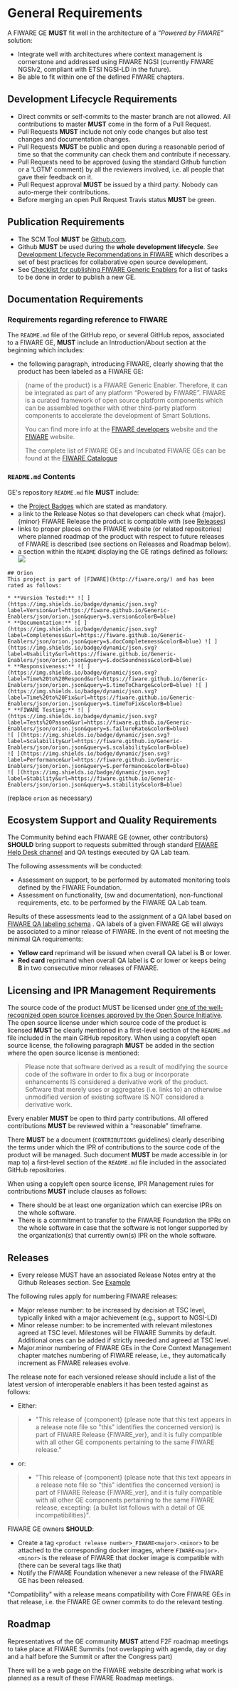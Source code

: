 # General Requirements

A FIWARE GE **MUST** fit well in the architecture of a *“Powered by FIWARE”* solution:

* Integrate well with architectures where context management is cornerstone and addressed using FIWARE NGSI (currently FIWARE NGSIv2, compliant with ETSI NGSI-LD in the future).
* Be able to fit within one of the defined FIWARE chapters.

## Development Lifecycle Requirements

* Direct commits or self-commits to the master branch are not allowed. All contributions to master **MUST** come in the form of a Pull Request.
* Pull Requests **MUST** include not only code changes but also test changes and documentation changes.
* Pull Requests **MUST** be public and open during a reasonable period of time so that the community can check them and contribute if necessary.
* Pull Requests need to be approved (using the standard Github function or a 'LGTM' comment) by all the reviewers involved, i.e. all people that gave their feedback on it.
* Pull Request approval **MUST** be issued by a third party. Nobody can auto-merge their contributions.
* Before merging an open Pull Request Travis status **MUST** be green. 

## Publication Requirements
* The SCM Tool **MUST** be [Github.com](https://github.com). 
* Github **MUST** be used during the **whole development lifecycle**. See [Development Lifecycle Recommendations in FIWARE](development.md#Development_Lifecycle) which describes a set of best practices for collaborative open source development.
* See [Checklist for publishing FIWARE Generic Enablers](GE_Checklist.md) for a list of tasks to be done in order to publish a new GE.

## Documentation Requirements

### Requirements regarding reference to FIWARE

The `README.md` file of the GitHub repo, or several GitHub repos, associated to a FIWARE GE, **MUST** include an Introduction/About section at the beginning which includes:

* the following paragraph, introducing FIWARE, clearly showing that the product has been labeled as a FIWARE GE: 

> {name of the product} is a FIWARE Generic Enabler. Therefore, it  can be integrated as part of any platform “Powered by FIWARE”.
> FIWARE is a curated framework of open source platform components which can be assembled together with other third-party platform components to accelerate the development of Smart Solutions.
>
>  You can find more info at the [FIWARE developers](https://developers.fiware.org) website and the [FIWARE](https://fiware.org) website.
>  
>The complete list of FIWARE GEs and Incubated FIWARE GEs can be found at the [FIWARE Catalogue](https://catalogue.fiware.org)

### `README.md` Contents

GE's repository `README.md` file **MUST** include:

* the [Project Badges](project_badges.md) which are stated as mandatory.
* a link to the Release Notes so that developers can check what {major}.{minor} FIWARE Release the product is compatible with (see [Releases](#Releases))
* links to proper places on the FIWARE website (or related repositories) where planned roadmap of the product with respect to future releases of FIWARE is described (see sections on Releases and Roadmap below).
* a section within the `README` displaying the GE ratings defined as follows:
![](img/rating.png)

```
## Orion
This project is part of [FIWARE](http://fiware.org/) and has been rated as follows:

* **Version Tested:** ![ ](https://img.shields.io/badge/dynamic/json.svg?label=Version&url=https://fiware.github.io/Generic-Enablers/json/orion.json&query=$.version&colorB=blue)
* **Documentation:** ![ ](https://img.shields.io/badge/dynamic/json.svg?label=Completeness&url=https://fiware.github.io/Generic-Enablers/json/orion.json&query=$.docCompleteness&colorB=blue) ![ ](https://img.shields.io/badge/dynamic/json.svg?label=Usability&url=https://fiware.github.io/Generic-Enablers/json/orion.json&query=$.docSoundness&colorB=blue)
* **Responsiveness:** ![ ](https://img.shields.io/badge/dynamic/json.svg?label=Time%20to%20Respond&url=https://fiware.github.io/Generic-Enablers/json/orion.json&query=$.timeToCharge&colorB=blue) ![ ](https://img.shields.io/badge/dynamic/json.svg?label=Time%20to%20Fix&url=https://fiware.github.io/Generic-Enablers/json/orion.json&query=$.timeToFix&colorB=blue)
* **FIWARE Testing:** ![ ](https://img.shields.io/badge/dynamic/json.svg?label=Tests%20Passed&url=https://fiware.github.io/Generic-Enablers/json/orion.json&query=$.failureRate&colorB=blue)
![ ](https://img.shields.io/badge/dynamic/json.svg?label=Scalability&url=https://fiware.github.io/Generic-Enablers/json/orion.json&query=$.scalability&colorB=blue)
![ ](https://img.shields.io/badge/dynamic/json.svg?label=Performance&url=https://fiware.github.io/Generic-Enablers/json/orion.json&query=$.performance&colorB=blue)
![ ](https://img.shields.io/badge/dynamic/json.svg?label=Stability&url=https://fiware.github.io/Generic-Enablers/json/orion.json&query=$.stability&colorB=blue)
```

(replace `orion` as necessary)

## Ecosystem Support and Quality Requirements
The Community behind each FIWARE GE (owner, other contributors) **SHOULD** bring support to requests submitted through
standard [FIWARE Help Desk channel](mailto:fiware-help@lists.fiware.org) and QA testings executed by QA Lab team.

The following assessments will be conducted:

* Assessment on support, to be performed by automated monitoring tools defined by the FIWARE Foundation.
* Assessment on functionality, (sw and documentation), non-functional requirements, etc. to be performed by the FIWARE QA Lab team.

Results of these assessments lead to the assignment of a QA label based on [FIWARE QA labeling schema](https://www.fiware.org/wp-content/uploads/2016/10/QA_public_document.pdf) . QA labels of a given FIWARE GE will always be associated to a minor release of FIWARE. In the event of not meeting the minimal QA requirements:

* **Yellow card** reprimand will be issued when overall QA label is **B** or lower.
* **Red card** reprimand when overall QA label is **C** or lower or keeps being **B** in two consecutive minor releases of FIWARE.

## Licensing and IPR Management Requirements

The source code of the product MUST be licensed under [one of the well-recognized open source licenses approved by the Open Source Initiative](https://opensource.org/licenses/alphabetical).
The open source license under which source code of the product is licensed **MUST** be clearly mentioned in a first-level section of the `README.md` file included in the main GitHub repository. When using a copyleft open source license, the following paragraph **MUST** be added in the section where the open source license is mentioned:

>Please note that software derived as a result of modifying the source code of the <name-of-product> software in order to fix a bug or incorporate enhancements IS considered a derivative work of the product.
> Software that merely uses or aggregates (i.e. links to) an otherwise unmodified version of existing software IS NOT considered a derivative work.

Every enabler **MUST** be open to third party contributions. All offered contributions **MUST** be reviewed within a "reasonable" timeframe.

There **MUST** be a document (`CONTRIBUTIONS` guidelines) clearly describing the terms under which the IPR of contributions to the source code of the product will be managed. Such document **MUST** be made accessible in (or map to) a first-level section of the `README.md` file included in the associated GitHub repositories.

When using a copyleft open source license, IPR Management rules for contributions **MUST** include clauses as follows:

* There should be at least one organization which can exercise IPRs on the whole software.
* There is a commitment to transfer to the FIWARE Foundation the IPRs on the whole software in case that the software is not longer supported by the organization(s) that currently own(s) IPR on the whole software.

## Releases
* Every release MUST have an associated Release Notes entry at the Github Releases section. See [Example](https://github.com/telefonicaid/fiware-orion/releases)

The following rules apply for numbering FIWARE releases:

* Major release number: to be increased by decision at TSC level, typically linked with a major achievement (e.g., support to NGSI-LD)
* Minor release number: to be incremented with relevant milestones agreed at TSC level. Milestones will be FIWARE Summits by default. Additional ones can be added if strictly needed and agreed at TSC level.
* Major.minor numbering of FIWARE GEs in the Core Context Management chapter matches numbering of FIWARE release, i.e., they automatically increment as FIWARE releases evolve.

The release note for each versioned release should include a list of the latest version of interoperable enablers it has been tested against as follows: 

* Either:

> * "This release of {component} (please note that this text appears in a release note file so "this" identifies the concerned version) is part of FIWARE Release {FIWARE_ver}, and it is fully compatible with all other GE components pertaining to the same FIWARE release."

* or: 

> * "This release of {component} (please note that this text appears in a release note file so "this" identifies the concerned version) is part of FIWARE Release {FIWARE_ver}, and it is fully compatible with all other GE components pertaining to the same FIWARE release, excepting: {a bullet list follows with a detail of GE incompatibilities}".

FIWARE GE owners **SHOULD**:

* Create a tag `<product release number>_FIWARE<major>.<minor>` to be attached to the corresponding docker images, where `FIWARE<major>.<minor>` is the release of FIWARE that docker image is compatible with (there can be several tags like that)
* Notify the FIWARE Foundation whenever a new release of the FIWARE GE has been released.

"Compatibility" with a release means compatibility with Core FIWARE GEs in that release, i.e. the FIWARE GE owner commits to do the relevant testing.

## Roadmap
Representatives of the GE community **MUST** attend F2F roadmap meetings to take place at FIWARE Summits
(not overlapping with agenda, day or day and a half before the Summit or after the Congress part)

There will be a web page on the FIWARE website describing what work is planned as a result of these FIWARE Roadmap meetings.

